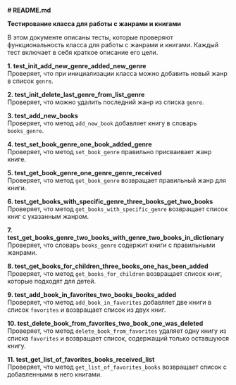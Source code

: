 **# README.md**

**Тестирование класса для работы с жанрами и книгами**

В этом документе описаны тесты, которые проверяют функциональность класса для работы с жанрами и книгами. Каждый тест включает в себя краткое описание его цели.

**1. test_init_add_new_genre_added_new_genre**  
Проверяет, что при инициализации класса можно добавить новый жанр в список `genre`.

**2. test_init_delete_last_genre_from_list_genre**  
Проверяет, что можно удалить последний жанр из списка `genre`.

**3. test_add_new_books**  
Проверяет, что метод `add_new_book` добавляет книгу в словарь `books_genre`.

**4. test_set_book_genre_one_book_added_genre**  
Проверяет, что метод `set_book_genre` правильно присваивает жанр книге.

**5. test_get_book_genre_one_genre_genre_received**  
Проверяет, что метод `get_book_genre` возвращает правильный жанр для книги.

**6. test_get_books_with_specific_genre_three_books_get_two_books**  
Проверяет, что метод `get_books_with_specific_genre` возвращает список книг с указанным жанром.

**7. test_get_books_genre_two_books_with_genre_two_books_in_dictionary**  
Проверяет, что словарь `books_genre` содержит книги с правильными жанрами.

**8. test_get_books_for_children_three_books_one_has_been_added**  
Проверяет, что метод `get_books_for_children` возвращает список книг, которые подходят для детей.

**9. test_add_book_in_favorites_two_books_books_added**  
Проверяет, что метод `add_book_in_favorites` добавляет две книги в список `favorites` и возвращает список из двух книг.

**10. test_delete_book_from_favorites_two_book_one_was_deleted**  
Проверяет, что метод `delete_book_from_favorites` удаляет одну книгу из списка `favorites` и возвращает список, содержащий только оставшуюся книгу.

**11. test_get_list_of_favorites_books_received_list**  
Проверяет, что метод `get_list_of_favorites_books` возвращает список с добавленными в него книгами.
